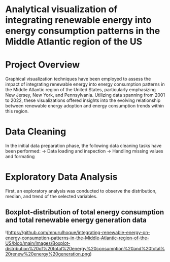 # Analytical visualization of integrating renewable energy into energy consumption patterns in the Middle Atlantic region of the US

# Project Overview
Graphical visualization techniques have been employed to assess the impact of integrating renewable energy into energy consumption patterns in the Middle Atlantic region of the United States, particularly emphasizing New Jersey, New York, and Pennsylvania. Utilizing data spanning from 2001 to 2022, these visualizations offered insights into the evolving relationship between renewable energy adoption and energy consumption trends within this region. 

# Data Cleaning
In the initial data preparation phase, the following data cleaning tasks have been performed:
-> Data loading and inspection
-> Handling missing values and formating 

# Exploratory Data Analysis
First, an exploratory analysis was conducted to observe the distribution, median, and trend of the selected variables. 

## Boxplot-distribution of total energy consumption and total renewable energy generation data
!(https://github.com/mnurulhoque/integrating-renewable-energy-on-energy-consumption-patterns-in-the-Middle-Atlantic-region-of-the-US/blob/main/Images/Boxplot-distribution%20of%20total%20energy%20consumption%20and%20total%20renew%20energy%20generation.png)


